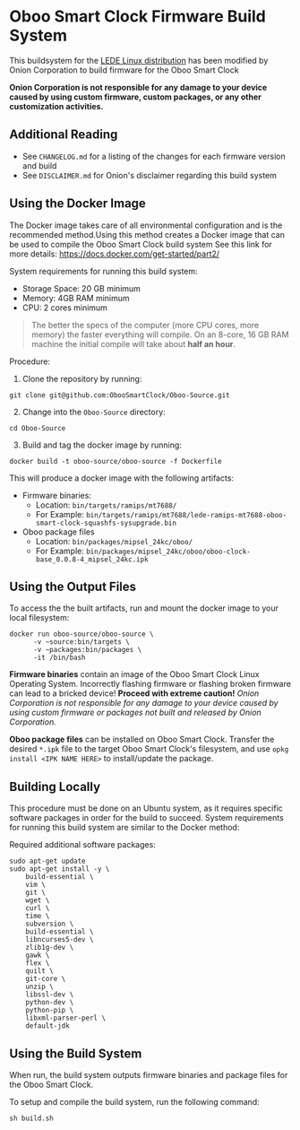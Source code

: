 # Oboo Smart Clock Firmware Build System

This buildsystem for the [LEDE Linux distribution](./LEDE-README.md) has been modified by Onion Corporation to build firmware for the Oboo Smart Clock

**Onion Corporation is not responsible for any damage to your device caused by using custom firmware, custom packages, or any other customization activities.**


## Additional Reading

* See `CHANGELOG.md` for a listing of the changes for each firmware version and build
* See `DISCLAIMER.md` for Onion's disclaimer regarding this build system

## Using the Docker Image

The Docker image takes care of all environmental configuration and is the recommended method.Using this method creates a Docker image that can be used to compile the Oboo Smart Clock build system
See this link for more details: https://docs.docker.com/get-started/part2/

System requirements for running this build system:

* Storage Space: 20 GB minimum
* Memory: 4GB RAM minimum
* CPU: 2 cores minimum

> The better the specs of the computer (more CPU cores, more memory) the faster everything will compile. On an 8-core, 16 GB RAM machine the initial compile will take about **half an hour**.

Procedure:

1. Clone the repository by running:
```
git clone git@github.com:ObooSmartClock/Oboo-Source.git
```
2. Change into the `Oboo-Source` directory:
```
cd Oboo-Source
```
3.  Build and tag the docker image by running: 
```
docker build -t oboo-source/oboo-source -f Dockerfile
```

This will produce a docker image with the following artifacts:

* Firmware binaries:
	* Location: `bin/targets/ramips/mt7688/`
	* For Example: `bin/targets/ramips/mt7688/lede-ramips-mt7688-oboo-smart-clock-squashfs-sysupgrade.bin`
* Oboo package files
	* Location: `bin/packages/mipsel_24kc/oboo/`
	* For Example: `bin/packages/mipsel_24kc/oboo/oboo-clock-base_0.0.8-4_mipsel_24kc.ipk`

## Using the Output Files

To access the the built artifacts, run and mount the docker image to your local filesystem:

```
docker run oboo-source/oboo-source \
      -v ~source:bin/targets \
      -v ~packages:bin/packages \ 
      -it /bin/bash
```

**Firmware binaries** contain an image of the Oboo Smart Clock Linux Operating System. Incorrectly flashing firmware or flashing broken firmware can lead to a bricked device! **Proceed with extreme caution!** *Onion Corporation is not responsible for any damage to your device caused by using custom firmware or packages not built and released by Onion Corporation.*

**Oboo package files** can be installed on Oboo Smart Clock. Transfer the desired `*.ipk` file to the target Oboo Smart Clock's filesystem, and use `opkg install <IPK NAME HERE>` to install/update the package.

## Building Locally 

This procedure must be done on an Ubuntu system, as it requires specific software packages in order for the build to succeed.
System requirements for running this build system are similar to the Docker method:

Required additional software packages:

```
sudo apt-get update
sudo apt-get install -y \
    build-essential \
    vim \
    git \
    wget \
    curl \
    time \
    subversion \
    build-essential \
    libncurses5-dev \
    zlib1g-dev \
    gawk \
    flex \
    quilt \
    git-core \
    unzip \
    libssl-dev \
    python-dev \
    python-pip \
    libxml-parser-perl \
    default-jdk
```
## Using the Build System

When run, the build system outputs firmware binaries and package files for the Oboo Smart Clock.

To setup and compile the build system, run the following command:

```
sh build.sh
```
